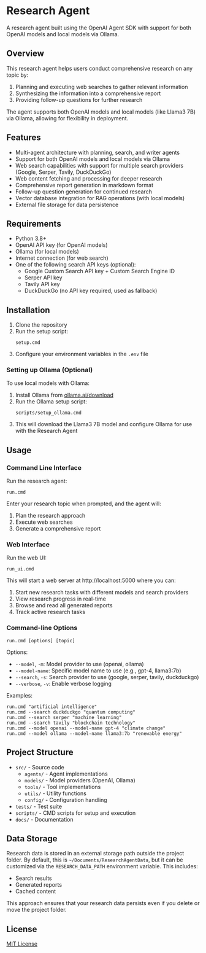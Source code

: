 # Research Agent

A research agent built using the OpenAI Agent SDK with support for both OpenAI models and local models via Ollama.

## Overview

This research agent helps users conduct comprehensive research on any topic by:
1. Planning and executing web searches to gather relevant information
2. Synthesizing the information into a comprehensive report
3. Providing follow-up questions for further research

The agent supports both OpenAI models and local models (like Llama3 7B) via Ollama, allowing for flexibility in deployment.

## Features

- Multi-agent architecture with planning, search, and writer agents
- Support for both OpenAI models and local models via Ollama
- Web search capabilities with support for multiple search providers (Google, Serper, Tavily, DuckDuckGo)
- Web content fetching and processing for deeper research
- Comprehensive report generation in markdown format
- Follow-up question generation for continued research
- Vector database integration for RAG operations (with local models)
- External file storage for data persistence

## Requirements

- Python 3.8+
- OpenAI API key (for OpenAI models)
- Ollama (for local models)
- Internet connection (for web search)
- One of the following search API keys (optional):
  - Google Custom Search API key + Custom Search Engine ID
  - Serper API key
  - Tavily API key
  - DuckDuckGo (no API key required, used as fallback)

## Installation

1. Clone the repository
2. Run the setup script:
   ```
   setup.cmd
   ```
3. Configure your environment variables in the `.env` file

### Setting up Ollama (Optional)

To use local models with Ollama:

1. Install Ollama from [ollama.ai/download](https://ollama.ai/download)
2. Run the Ollama setup script:
   ```
   scripts/setup_ollama.cmd
   ```
3. This will download the Llama3 7B model and configure Ollama for use with the Research Agent

## Usage

### Command Line Interface

Run the research agent:
```
run.cmd
```

Enter your research topic when prompted, and the agent will:
1. Plan the research approach
2. Execute web searches
3. Generate a comprehensive report

### Web Interface

Run the web UI:
```
run_ui.cmd
```

This will start a web server at http://localhost:5000 where you can:
1. Start new research tasks with different models and search providers
2. View research progress in real-time
3. Browse and read all generated reports
4. Track active research tasks

### Command-line Options

```
run.cmd [options] [topic]
```

Options:
- `--model`, `-m`: Model provider to use (openai, ollama)
- `--model-name`: Specific model name to use (e.g., gpt-4, llama3:7b)
- `--search`, `-s`: Search provider to use (google, serper, tavily, duckduckgo)
- `--verbose`, `-v`: Enable verbose logging

Examples:
```
run.cmd "artificial intelligence"
run.cmd --search duckduckgo "quantum computing"
run.cmd --search serper "machine learning"
run.cmd --search tavily "blockchain technology"
run.cmd --model openai --model-name gpt-4 "climate change"
run.cmd --model ollama --model-name llama3:7b "renewable energy"
```

## Project Structure

- `src/` - Source code
  - `agents/` - Agent implementations
  - `models/` - Model providers (OpenAI, Ollama)
  - `tools/` - Tool implementations
  - `utils/` - Utility functions
  - `config/` - Configuration handling
- `tests/` - Test suite
- `scripts/` - CMD scripts for setup and execution
- `docs/` - Documentation

## Data Storage

Research data is stored in an external storage path outside the project folder. By default, this is `~/Documents/ResearchAgentData`, but it can be customized via the `RESEARCH_DATA_PATH` environment variable. This includes:

- Search results
- Generated reports
- Cached content

This approach ensures that your research data persists even if you delete or move the project folder.

## License

[MIT License](LICENSE)
